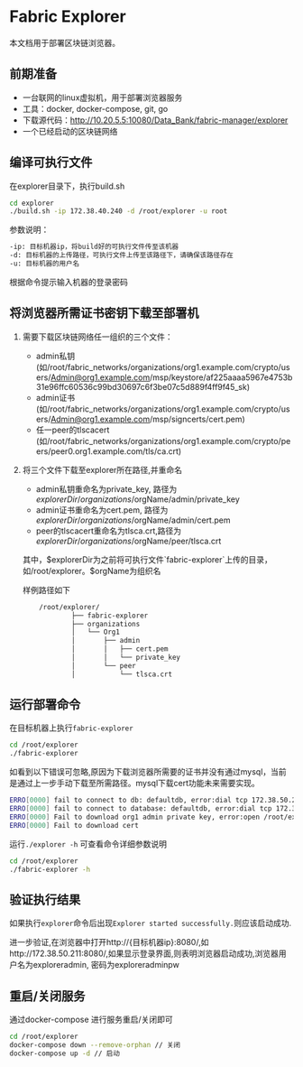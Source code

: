 # Fabric Explorer

本文档用于部署区块链浏览器。

## 前期准备
- 一台联网的linux虚拟机，用于部署浏览器服务
- 工具：docker, docker-compose, git, go
- 下载源代码：http://10.20.5.5:10080/Data_Bank/fabric-manager/explorer
- 一个已经启动的区块链网络

## 编译可执行文件
在explorer目录下，执行build.sh
```bash
cd explorer
./build.sh -ip 172.38.40.240 -d /root/explorer -u root
```

参数说明：
```bash
-ip: 目标机器ip，将build好的可执行文件传至该机器
-d: 目标机器的上传路径，可执行文件上传至该路径下，请确保该路径存在
-u: 目标机器的用户名
```

根据命令提示输入机器的登录密码

## 将浏览器所需证书密钥下载至部署机
1. 需要下载区块链网络任一组织的三个文件：
    - admin私钥 (如/root/fabric_networks/organizations/org1.example.com/crypto/users/Admin@org1.example.com/msp/keystore/af225aaaa5967e4753b31e96ffc60536c99bd30697c6f3be07c5d889f4ff9f45_sk)
    - admin证书 (如/root/fabric_networks/organizations/org1.example.com/crypto/users/Admin@org1.example.com/msp/signcerts/cert.pem)
    - 任一peer的tlscacert (如/root/fabric_networks/organizations/org1.example.com/crypto/peers/peer0.org1.example.com/tls/ca.crt)
2. 将三个文件下载至explorer所在路径,并重命名
    - admin私钥重命名为private_key, 路径为$explorerDir/organizations/$orgName/admin/private_key
    - admin证书重命名为cert.pem, 路径为$explorerDir/organizations/$orgName/admin/cert.pem
    - peer的tlscacert重命名为tlsca.crt,路径为$explorerDir/organizations/$orgName/peer/tlsca.crt

    其中，$explorerDir为之前将可执行文件`fabric-explorer`上传的目录，如/root/explorer。$orgName为组织名

    样例路径如下
    ```bash    
        /root/explorer/
                ├── fabric-explorer
                ├── organizations
                │   └── Org1
                │       ├── admin
                │       │   ├── cert.pem
                │       │   └── private_key
                │       └── peer
                │           └── tlsca.crt
    ```

## 运行部署命令
在目标机器上执行`fabric-explorer`
```bash
cd /root/explorer
./fabric-explorer
```
如看到以下错误可忽略,原因为下载浏览器所需要的证书并没有通过mysql，当前是通过上一步手动下载至所需路径。mysql下载cert功能未来需要实现。
```bash
ERRO[0000] fail to connect to db: defaultdb, error:dial tcp 172.38.50.211:3306: connect: connection refused
ERRO[0000] fail to connect to database: defaultdb, error:dial tcp 172.38.50.211:3306: connect: connection refused
ERRO[0000] Fail to download org1 admin private key, error:open /root/explorer/orgazniations/org1/admin/private_key: no such file or directory
ERRO[0000] Fail to download cert
```

运行`./explorer -h` 可查看命令详细参数说明
```bash
cd /root/explorer
./fabric-explorer -h
```

## 验证执行结果
如果执行`explorer`命令后出现`Explorer started successfully.`则应该启动成功.

进一步验证,在浏览器中打开http://{目标机器ip}:8080/,如http://172.38.50.211:8080/,如果显示登录界面,则表明浏览器启动成功,浏览器用户名为exploreradmin, 密码为exploreradminpw


## 重启/关闭服务
通过docker-compose 进行服务重启/关闭即可
```bash
cd /root/explorer
docker-compose down --remove-orphan // 关闭
docker-compose up -d // 启动
```